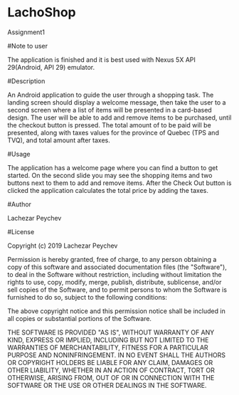 # LachoShop
Assignment1

#Note to user

The application is finished and it is best used with Nexus 5X API 29(Android, API 29) emulator. 

#Description

An Android application to guide the user through a shopping task. The
landing screen should display a welcome message, then take the user to a second screen where a list of items
will be presented in a card-based design. The user will be able to add and remove items to be purchased, until
the checkout button is pressed. The total amount of to be paid will be presented, along with taxes values for
the province of Quebec (TPS and TVQ), and total amount after taxes.

#Usage

The application has a welcome page where you can find a button to get started. On the second slide you may see the shopping 
items and two buttons next to them to add and remove items. After the Check Out button is clicked the application calculates the total
price by adding the taxes.

#Author

Lachezar Peychev

#License

Copyright (c) 2019 Lachezar Peychev

Permission is hereby granted, free of charge, to any person obtaining a copy
of this software and associated documentation files (the "Software"), to deal
in the Software without restriction, including without limitation the rights
to use, copy, modify, merge, publish, distribute, sublicense, and/or sell
copies of the Software, and to permit persons to whom the Software is
furnished to do so, subject to the following conditions:

The above copyright notice and this permission notice shall be included in all
copies or substantial portions of the Software.

THE SOFTWARE IS PROVIDED "AS IS", WITHOUT WARRANTY OF ANY KIND, EXPRESS OR
IMPLIED, INCLUDING BUT NOT LIMITED TO THE WARRANTIES OF MERCHANTABILITY,
FITNESS FOR A PARTICULAR PURPOSE AND NONINFRINGEMENT. IN NO EVENT SHALL THE
AUTHORS OR COPYRIGHT HOLDERS BE LIABLE FOR ANY CLAIM, DAMAGES OR OTHER
LIABILITY, WHETHER IN AN ACTION OF CONTRACT, TORT OR OTHERWISE, ARISING FROM,
OUT OF OR IN CONNECTION WITH THE SOFTWARE OR THE USE OR OTHER DEALINGS IN THE
SOFTWARE.
